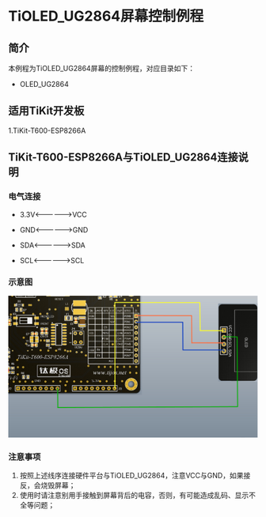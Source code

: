 # TiOLED_UG2864屏幕控制例程

## 简介

本例程为TiOLED_UG2864屏幕的控制例程，对应目录如下：

- OLED_UG2864

## 适用TiKit开发板 

1.TiKit-T600-ESP8266A

## TiKit-T600-ESP8266A与TiOLED_UG2864连接说明

### 电气连接

- 3.3V<------>VCC

- GND<------>GND

- SDA<------>SDA

- SCL<------>SCL


### 示意图

![TiOLED_UG2864屏幕控制例程](./Picture/TiOLED_UG2864屏幕控制例程.jpg)

### 注意事项

1. 按照上述线序连接硬件平台与TiOLED_UG2864，注意VCC与GND，如果接反，会烧毁屏幕；
2. 使用时请注意别用手接触到屏幕背后的电容，否则，有可能造成乱码、显示不全等问题；